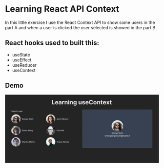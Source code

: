 # Learning React API Context

In this little exercise I use the React Context API to show some users in the part A and when a user is clicked the user selected is showed in the part B.

## React hooks used to built this:
- useState
- useEffect
- useReducer
- useContext

## Demo
![Alt text](image.png)

